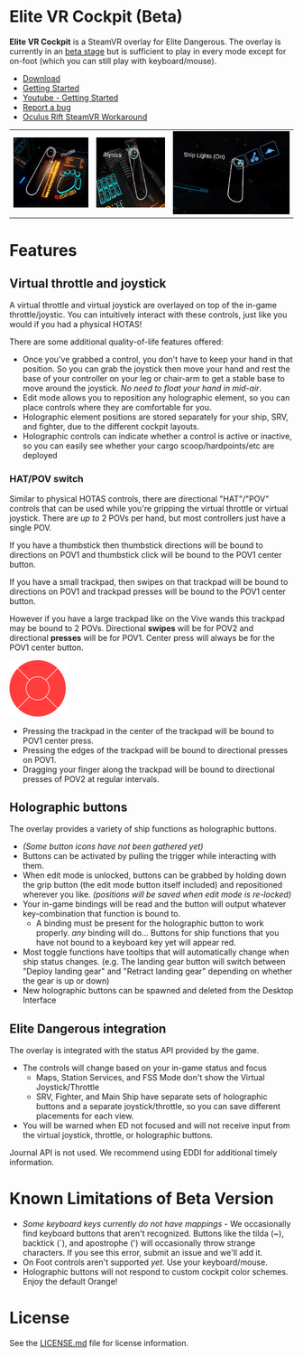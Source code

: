 Elite VR Cockpit (Beta)
================

**Elite VR Cockpit** is a SteamVR overlay for Elite Dangerous. The overlay is currently in an [beta stage](#known-limitations-of-beta-version) but is sufficient to play in every mode except for on-foot (which you can still play with keyboard/mouse).

* [Download](https://github.com/boyestrous/elite-vr-cockpit/releases)
* [Getting Started](GETTING-STARTED.md)
* [Youtube - Getting Started](https://www.youtube.com/channel/UCZcxz-04m5DO8kJgm1qorFA)
* [Report a bug](https://github.com/boyestrous/elite-vr-cockpit/issues)
* [Oculus Rift SteamVR Workaround](OCULUS-WORKAROUND.md)

<table>
  <tr>
    <td style="width: 200;
    height: 150;
    overflow: hidden">
      <img src="Assets/Documentation/Images/ScreenshotThrottle.png" alt="Throttle">
    </td>
    <td style="width: 200;
    height: 150;
    overflow: hidden">
      <img src="Assets/Documentation/Images/ScreenshotJoystick.png" alt="ScreenshotJoystick">
    </td>
    <td style="width: 200;
    height: 150;
    overflow: hidden">
      <img src="Assets/Documentation/Images/ScreenshotButton.png" alt="ScreenshotButton">
    </td>
  </tr>
</table>


# Features

## Virtual throttle and joystick

A virtual throttle and virtual joystick are overlayed on top of the in-game throttle/joystic. You can intuitively interact with these controls, just like you would if you had a physical HOTAS!

There are some additional quality-of-life features offered:
- Once you've grabbed a control, you don't have to keep your hand in that position. So you can grab the joystick then move your hand and rest the base of your controller on your leg or chair-arm to get a stable base to move around the joystick. _No need to float your hand in mid-air_.
- Edit mode allows you to reposition any holographic element, so you can place controls where they are comfortable for you.
- Holographic element positions are stored separately for your ship, SRV, and fighter, due to the different cockpit layouts.
- Holographic controls can indicate whether a control is active or inactive, so you can easily see whether your cargo scoop/hardpoints/etc are deployed

### HAT/POV switch
Similar to physical HOTAS controls, there are directional "HAT"/"POV" controls that can be used while you're gripping the virtual throttle or virtual joystick. There are _up to_ 2 POVs per hand, but most controllers just have a single POV.

If you have a thumbstick then thumbstick directions will be bound to directions on POV1 and thumbstick click will be bound to the POV1 center button.

If you have a small trackpad, then swipes on that trackpad will be bound to directions on POV1 and trackpad presses will be bound to the POV1 center button.

However if you have a large trackpad like on the Vive wands this trackpad may be bound to 2 POVs. Directional **swipes** will be for POV2 and directional **presses** will be for POV1. Center press will always be for the POV1 center button.

![Trackpad HAT Regions](Assets/Documentation/Images/TrackpadHAT.png)

- Pressing the trackpad in the center of the trackpad will be bound to POV1 center press.
- Pressing the edges of the trackpad will be bound to directional presses on POV1.
- Dragging your finger along the trackpad will be bound to directional presses of POV2 at regular intervals.

## Holographic buttons

The overlay provides a variety of ship functions as holographic buttons.

* *(Some button icons have not been gathered yet)*
* Buttons can be activated by pulling the trigger while interacting with them.
* When edit mode is unlocked, buttons can be grabbed by holding down the grip button (the edit mode button itself included) and repositioned wherever you like. *(positions will be saved when edit mode is re-locked)*
* Your in-game bindings will be read and the button will output whatever key-combination that function is bound to.
  * A binding must be present for the holographic button to work properly. *any* binding will do... Buttons for ship functions that you have not bound to a keyboard key yet will appear red.
* Most toggle functions have tooltips that will automatically change when ship status changes. (e.g. The landing gear button will switch between "Deploy landing gear" and "Retract landing gear" depending on whether the gear is up or down)
* New holographic buttons can be spawned and deleted from the Desktop Interface

## Elite Dangerous integration

The overlay is integrated with the status API provided by the game.
- The controls will change based on your in-game status and focus
  - Maps, Station Services, and FSS Mode don't show the Virtual Joystick/Throttle
  - SRV, Fighter, and Main Ship have separate sets of holographic buttons and a separate joystick/throttle, so you can save different placements for each view.
- You will be warned when ED not focused and will not receive input from the virtual joystick, throttle, or holographic buttons.

Journal API is not used. We recommend using EDDI for additional timely information.

# Known Limitations of Beta Version
* *Some keyboard keys currently do not have mappings* - We occasionally find keyboard buttons that aren't recognized. Buttons like the tilda (~), backtick (`), and apostrophe (') will occasionally throw strange characters. If you see this error, submit an issue and we'll add it.
* On Foot controls aren't supported _yet_. Use your keyboard/mouse.
* Holographic buttons will not respond to custom cockpit color schemes. Enjoy the default Orange!

# License

See the [LICENSE.md](LICENSE.md) file for license information.
